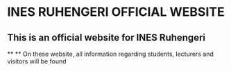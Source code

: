 # INES RUHENGERI OFFICIAL WEBSITE
## This is an official website for INES Ruhengeri
** ** On these website, all information regarding students, lecturers and visitors will be found

